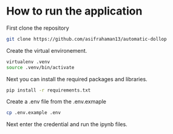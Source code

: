 # How to run the application

First clone the repository

```bash
git clone https://github.com/asifrahaman13/automatic-dollop
```

Create the virtual environement.

```bash
virtualenv .venv
source .venv/bin/activate
```

Next you can install the required packages and libraries.

```bash
pip install -r requirements.txt
```

Create a .env file from the .env.exmaple

```bash
cp .env.example .env
```

Next enter the credential and run the ipynb files.